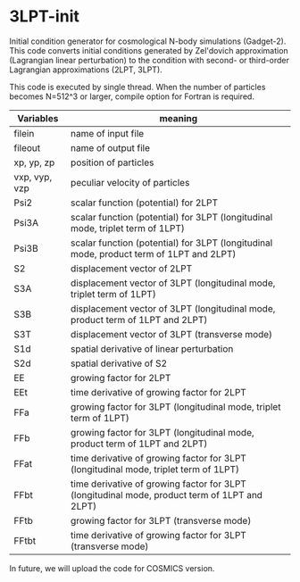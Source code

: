 # 3LPT-init

Initial condition generator for cosmological N-body simulations (Gadget-2).
This code converts initial conditions generated by Zel'dovich approximation (Lagrangian linear perturbation) to
the condition with second- or third-order Lagrangian approximations (2LPT, 3LPT).

This code is executed by single thread. When the number of particles becomes N=512^3 or larger, compile option for Fortran is required.

| Variables | meaning |
|---|---|
| filein | name of input file |
| fileout | name of output file |
|xp, yp, zp | position of particles |
|vxp, vyp, vzp |peculiar velocity of particles |
|Psi2       | scalar function (potential) for 2LPT |
|Psi3A      | scalar function (potential) for 3LPT (longitudinal mode, triplet term of 1LPT) |
|Psi3B      | scalar function (potential) for 3LPT (longitudinal mode, product term of 1LPT and 2LPT) |
|S2         | displacement vector of 2LPT |
|S3A        | displacement vector of 3LPT (longitudinal mode, triplet term of 1LPT) |
|S3B        | displacement vector of 3LPT (longitudinal mode, product term of 1LPT and 2LPT) |
|S3T        | displacement vector of 3LPT (transverse mode) |
|S1d        | spatial derivative of linear perturbation |
|S2d        | spatial derivative of S2 |
|EE         | growing factor for 2LPT |
|EEt        | time derivative of growing factor for 2LPT |
|FFa        | growing factor for 3LPT (longitudinal mode, triplet term of 1LPT) |
|FFb        | growing factor for 3LPT (longitudinal mode, product term of 1LPT and 2LPT) |
|FFat       | time derivative of growing factor for 3LPT (longitudinal mode, triplet term of 1LPT) |
|FFbt       | time derivative of growing factor for 3LPT (longitudinal mode, product term of 1LPT and 2LPT) |
|FFtb       | growing factor for 3LPT (transverse mode) |
|FFtbt      | time derivative of growing factor for 3LPT (transverse mode) |


In future, we will upload the code for COSMICS version.

